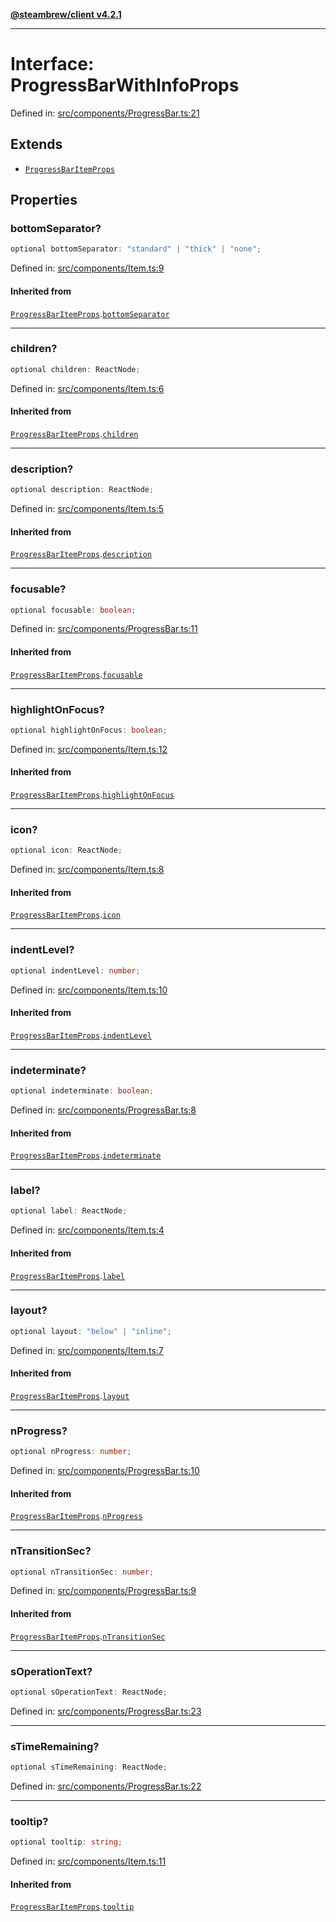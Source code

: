 [**@steambrew/client v4.2.1**](../README.md)

***

# Interface: ProgressBarWithInfoProps

Defined in: [src/components/ProgressBar.ts:21](https://github.com/SteamClientHomebrew/SDK/blob/main/typescript-packages/client/src/components/ProgressBar.ts#L21)

## Extends

- [`ProgressBarItemProps`](ProgressBarItemProps.md)

## Properties

### bottomSeparator?

```ts
optional bottomSeparator: "standard" | "thick" | "none";
```

Defined in: [src/components/Item.ts:9](https://github.com/SteamClientHomebrew/SDK/blob/main/typescript-packages/client/src/components/Item.ts#L9)

#### Inherited from

[`ProgressBarItemProps`](ProgressBarItemProps.md).[`bottomSeparator`](ProgressBarItemProps.md#bottomseparator)

***

### children?

```ts
optional children: ReactNode;
```

Defined in: [src/components/Item.ts:6](https://github.com/SteamClientHomebrew/SDK/blob/main/typescript-packages/client/src/components/Item.ts#L6)

#### Inherited from

[`ProgressBarItemProps`](ProgressBarItemProps.md).[`children`](ProgressBarItemProps.md#children)

***

### description?

```ts
optional description: ReactNode;
```

Defined in: [src/components/Item.ts:5](https://github.com/SteamClientHomebrew/SDK/blob/main/typescript-packages/client/src/components/Item.ts#L5)

#### Inherited from

[`ProgressBarItemProps`](ProgressBarItemProps.md).[`description`](ProgressBarItemProps.md#description)

***

### focusable?

```ts
optional focusable: boolean;
```

Defined in: [src/components/ProgressBar.ts:11](https://github.com/SteamClientHomebrew/SDK/blob/main/typescript-packages/client/src/components/ProgressBar.ts#L11)

#### Inherited from

[`ProgressBarItemProps`](ProgressBarItemProps.md).[`focusable`](ProgressBarItemProps.md#focusable)

***

### highlightOnFocus?

```ts
optional highlightOnFocus: boolean;
```

Defined in: [src/components/Item.ts:12](https://github.com/SteamClientHomebrew/SDK/blob/main/typescript-packages/client/src/components/Item.ts#L12)

#### Inherited from

[`ProgressBarItemProps`](ProgressBarItemProps.md).[`highlightOnFocus`](ProgressBarItemProps.md#highlightonfocus)

***

### icon?

```ts
optional icon: ReactNode;
```

Defined in: [src/components/Item.ts:8](https://github.com/SteamClientHomebrew/SDK/blob/main/typescript-packages/client/src/components/Item.ts#L8)

#### Inherited from

[`ProgressBarItemProps`](ProgressBarItemProps.md).[`icon`](ProgressBarItemProps.md#icon)

***

### indentLevel?

```ts
optional indentLevel: number;
```

Defined in: [src/components/Item.ts:10](https://github.com/SteamClientHomebrew/SDK/blob/main/typescript-packages/client/src/components/Item.ts#L10)

#### Inherited from

[`ProgressBarItemProps`](ProgressBarItemProps.md).[`indentLevel`](ProgressBarItemProps.md#indentlevel)

***

### indeterminate?

```ts
optional indeterminate: boolean;
```

Defined in: [src/components/ProgressBar.ts:8](https://github.com/SteamClientHomebrew/SDK/blob/main/typescript-packages/client/src/components/ProgressBar.ts#L8)

#### Inherited from

[`ProgressBarItemProps`](ProgressBarItemProps.md).[`indeterminate`](ProgressBarItemProps.md#indeterminate)

***

### label?

```ts
optional label: ReactNode;
```

Defined in: [src/components/Item.ts:4](https://github.com/SteamClientHomebrew/SDK/blob/main/typescript-packages/client/src/components/Item.ts#L4)

#### Inherited from

[`ProgressBarItemProps`](ProgressBarItemProps.md).[`label`](ProgressBarItemProps.md#label)

***

### layout?

```ts
optional layout: "below" | "inline";
```

Defined in: [src/components/Item.ts:7](https://github.com/SteamClientHomebrew/SDK/blob/main/typescript-packages/client/src/components/Item.ts#L7)

#### Inherited from

[`ProgressBarItemProps`](ProgressBarItemProps.md).[`layout`](ProgressBarItemProps.md#layout)

***

### nProgress?

```ts
optional nProgress: number;
```

Defined in: [src/components/ProgressBar.ts:10](https://github.com/SteamClientHomebrew/SDK/blob/main/typescript-packages/client/src/components/ProgressBar.ts#L10)

#### Inherited from

[`ProgressBarItemProps`](ProgressBarItemProps.md).[`nProgress`](ProgressBarItemProps.md#nprogress)

***

### nTransitionSec?

```ts
optional nTransitionSec: number;
```

Defined in: [src/components/ProgressBar.ts:9](https://github.com/SteamClientHomebrew/SDK/blob/main/typescript-packages/client/src/components/ProgressBar.ts#L9)

#### Inherited from

[`ProgressBarItemProps`](ProgressBarItemProps.md).[`nTransitionSec`](ProgressBarItemProps.md#ntransitionsec)

***

### sOperationText?

```ts
optional sOperationText: ReactNode;
```

Defined in: [src/components/ProgressBar.ts:23](https://github.com/SteamClientHomebrew/SDK/blob/main/typescript-packages/client/src/components/ProgressBar.ts#L23)

***

### sTimeRemaining?

```ts
optional sTimeRemaining: ReactNode;
```

Defined in: [src/components/ProgressBar.ts:22](https://github.com/SteamClientHomebrew/SDK/blob/main/typescript-packages/client/src/components/ProgressBar.ts#L22)

***

### tooltip?

```ts
optional tooltip: string;
```

Defined in: [src/components/Item.ts:11](https://github.com/SteamClientHomebrew/SDK/blob/main/typescript-packages/client/src/components/Item.ts#L11)

#### Inherited from

[`ProgressBarItemProps`](ProgressBarItemProps.md).[`tooltip`](ProgressBarItemProps.md#tooltip)
